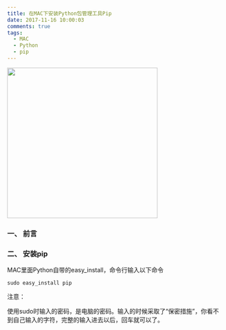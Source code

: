 ```yaml
---
title: 在MAC下安装Python包管理工具Pip
date: 2017-11-16 10:00:03
comments: true
tags:
  - MAC
  - Python
  - pip
---
```


<p><img src="/assets/postImg/macinstallpipLogo.jpeg" width="350px" height="350px"></p>

### 一、 前言

<!-- more -->

### 二、 安装pip

MAC里面Python自带的easy_install，命令行输入以下命令
```
sudo easy_install pip
```

注意：

使用sudo时输入的密码，是电脑的密码。输入的时候采取了“保密措施”，你看不到自己输入的字符，完整的输入进去以后，回车就可以了。
